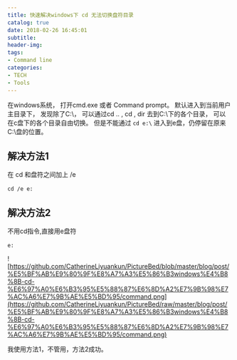 ```yaml
---
title: 快速解决windows下 cd 无法切换盘符目录
catalog: true
date: 2018-02-26 16:45:01
subtitle:
header-img:
tags:
- Command line
categories:
- TECH
- Tools
---
```


在windows系统， 打开cmd.exe 或者 Command prompt。
默认进入到当前用户主目录下， 发现除了C:\， 可以通过cd .. , cd , dir 去到C:\下的各个目录， 可以在c盘下的各个目录自由切换。
但是不能通过 `cd e:\` 进入到e盘，仍停留在原来C:\盘的位置。

## 解决方法1

在 cd 和盘符之间加上 /e

```shell
cd /e e:
```

## 解决方法2

不用cd指令,直接用e盘符

```shell
e: 
```

![https://github.com/CatherineLiyuankun/PictureBed/blob/master/blog/post/%E5%BF%AB%E9%80%9F%E8%A7%A3%E5%86%B3windows%E4%B8%8B-cd-%E6%97%A0%E6%B3%95%E5%88%87%E6%8D%A2%E7%9B%98%E7%AC%A6%E7%9B%AE%E5%BD%95/command.png](https://github.com/CatherineLiyuankun/PictureBed/raw/master/blog/post/%E5%BF%AB%E9%80%9F%E8%A7%A3%E5%86%B3windows%E4%B8%8B-cd-%E6%97%A0%E6%B3%95%E5%88%87%E6%8D%A2%E7%9B%98%E7%AC%A6%E7%9B%AE%E5%BD%95/command.png)

我使用方法1，不管用，方法2成功。
